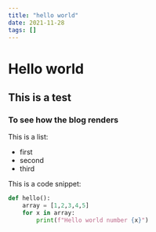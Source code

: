 ```yaml
---
title: "hello world"
date: 2021-11-28
tags: []
---
```


# Hello world

## This is a test

### To see how the blog renders

This is a list:
 - first 
 - second
 - third

 This is a code snippet:

 ```python
 def hello():
     array = [1,2,3,4,5]
     for x in array:
         print(f"Hello world number {x}")
```
